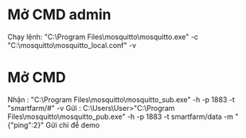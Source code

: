 # Mở CMD admin
Chạy lệnh: "C:\Program Files\mosquitto\mosquitto.exe" -c "C:\mosquitto\mosquitto_local.conf" -v
# Mở CMD
Nhận : "C:\Program Files\mosquitto\mosquitto_sub.exe" -h <ipv4> -p 1883 -t "smartfarm/#" -v
Gửi : C:\Users\User>"C:\Program Files\mosquitto\mosquitto_pub.exe" -h <ipv4> -p 1883 -t smartfarm/data -m "{\"ping\":2}" 
Gửi chỉ để demo 